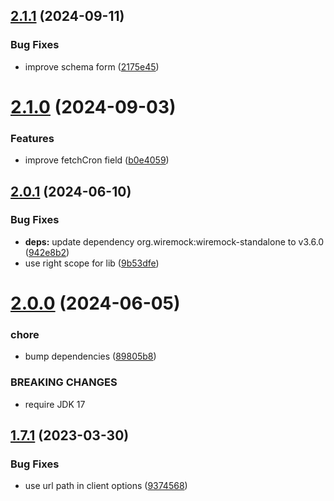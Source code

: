## [2.1.1](https://github.com/gravitee-io/gravitee-fetcher-bitbucket/compare/2.1.0...2.1.1) (2024-09-11)


### Bug Fixes

* improve schema form ([2175e45](https://github.com/gravitee-io/gravitee-fetcher-bitbucket/commit/2175e4596fab3847212d9bb46196356fb5d42520))

# [2.1.0](https://github.com/gravitee-io/gravitee-fetcher-bitbucket/compare/2.0.1...2.1.0) (2024-09-03)


### Features

* improve fetchCron field ([b0e4059](https://github.com/gravitee-io/gravitee-fetcher-bitbucket/commit/b0e4059b756658535b93f4a2997e1ee6e2cc7573))

## [2.0.1](https://github.com/gravitee-io/gravitee-fetcher-bitbucket/compare/2.0.0...2.0.1) (2024-06-10)


### Bug Fixes

* **deps:** update dependency org.wiremock:wiremock-standalone to v3.6.0 ([942e8b2](https://github.com/gravitee-io/gravitee-fetcher-bitbucket/commit/942e8b261305d75d59d187fc3ce30cffff4c3d65))
* use right scope for lib ([9b53dfe](https://github.com/gravitee-io/gravitee-fetcher-bitbucket/commit/9b53dfe9578ee1942ca3cc58e5ac40ad54a8036f))

# [2.0.0](https://github.com/gravitee-io/gravitee-fetcher-bitbucket/compare/1.7.1...2.0.0) (2024-06-05)


### chore

* bump dependencies ([89805b8](https://github.com/gravitee-io/gravitee-fetcher-bitbucket/commit/89805b8ef0af6d48644e2ff14666631da1b079ad))


### BREAKING CHANGES

* require JDK 17

## [1.7.1](https://github.com/gravitee-io/gravitee-fetcher-bitbucket/compare/1.7.0...1.7.1) (2023-03-30)


### Bug Fixes

* use url path in client options ([9374568](https://github.com/gravitee-io/gravitee-fetcher-bitbucket/commit/9374568c5a8d6adce7d244c9b43fa2e79c5b2dbc))
